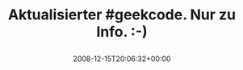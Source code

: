 ---
retweeted: false
source: <a href="http://twitter.com" rel="nofollow">Twitter Web Client</a>
entities:
  hashtags:
  - text: geekcode
    indices:
    - '15'
    - '24'
  symbols: []
  user_mentions: []
  urls: []
display_text_range:
- '0'
- '42'
favorite_count: '0'
id_str: '1059172662'
truncated: false
retweet_count: '0'
id: '1059172662'
created_at: Mon Dec 15 20:06:32 +0000 2008
favorited: false
full_text: 'Aktualisierter #geekcode. Nur zu Info. :-)'
lang: de
tags:
- geekcode
- pesos/twitter
date: '2008-12-15T20:06:32+00:00'
src: https://twitter.com/bascht/status/1059172662
original_url: https://twitter.com/bascht/status/1059172662
type: twitter_tweet
text: 'Aktualisierter #geekcode. Nur zu Info. :-)'
title: 'Aktualisierter #geekcode. Nur zu Info. :-)

  '

---